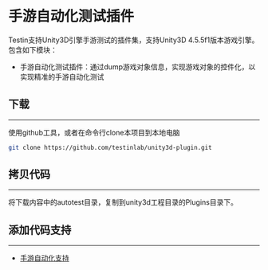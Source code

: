 手游自动化测试插件
============

Testin支持Unity3D引擎手游测试的插件集，支持Unity3D 4.5.5f1版本游戏引擎。包含如下模块：

- 手游自动化测试插件：通过dump游戏对象信息，实现游戏对象的控件化，以实现精准的手游自动化测试


## 下载
-----------
使用github工具，或者在命令行clone本项目到本地电脑
```bash
git clone https://github.com/testinlab/unity3d-plugin.git
```

## 拷贝代码
-----------
将下载内容中的autotest目录，复制到unity3d工程目录的Plugins目录下。

## 添加代码支持
-----------
- [手游自动化支持](autotest/README.md)